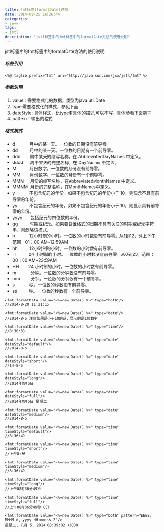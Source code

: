 ```yaml
---
title: fmt标签(formatDate)详解
date: 2014-09-25 16:26:44
categories:
- java
tags:
- jstl
description: "jstl标签中的fmt标签中的formatDate方法的使用说明"
---
```


jstl标签中的fmt标签中的formatDate方法的使用说明
<!-- more -->
##### 标签引用

```
<%@ taglib prefix="fmt" uri="http://java.sun.com/jsp/jstl/fmt" %>
```

##### 参数说明

1. value：需要格式化的数据，类型为java.util.Date
2. type:需要格式化的样式，参见下面
3. dateStyle: 具体样式，比type更具体的描述,可以不写，具体参看下面例子
4. pattern：输出的格式

##### 格式模式

* d&nbsp;&nbsp;&nbsp;&nbsp;&nbsp;&nbsp;&nbsp;&nbsp;&nbsp;&nbsp;&nbsp;&nbsp;月中的某一天。一位数的日期没有前导零。
* dd&nbsp;&nbsp;&nbsp;&nbsp;&nbsp;&nbsp;&nbsp;&nbsp;&nbsp;&nbsp;月中的某一天。一位数的日期有一个前导零。
* ddd&nbsp;&nbsp;&nbsp;&nbsp;&nbsp;&nbsp;&nbsp;&nbsp;周中某天的缩写名称，在   AbbreviatedDayNames   中定义。
* dddd&nbsp;&nbsp;&nbsp;&nbsp;&nbsp;&nbsp;周中某天的完整名称，在   DayNames   中定义。
* M&nbsp;&nbsp;&nbsp;&nbsp;&nbsp;&nbsp;&nbsp;&nbsp;&nbsp;&nbsp;&nbsp;月份数字。一位数的月份没有前导零。
* MM&nbsp;&nbsp;&nbsp;&nbsp;&nbsp;&nbsp;&nbsp;&nbsp;月份数字。一位数的月份有一个前导零。
* MMM&nbsp;&nbsp;&nbsp;&nbsp;&nbsp;月份的缩写名称，在AbbreviatedMonthNames   中定义。
* MMMM&nbsp;&nbsp;月份的完整名称，在MonthNames中定义。
* y&nbsp;&nbsp;&nbsp;&nbsp;&nbsp;&nbsp;&nbsp;&nbsp;&nbsp;&nbsp;&nbsp;&nbsp;不包含纪元的年份。如果不包含纪元的年份小于   10，则显示不具有前导零的年份。
* yy&nbsp;&nbsp;&nbsp;&nbsp;&nbsp;&nbsp;&nbsp;&nbsp;&nbsp;&nbsp;不包含纪元的年份。如果不包含纪元的年份小于   10，则显示具有前导零的年份。
* yyyy&nbsp;&nbsp;&nbsp;&nbsp;&nbsp;&nbsp;&nbsp;包括纪元的四位数的年份。
* gg&nbsp;&nbsp;&nbsp;&nbsp;&nbsp;&nbsp;&nbsp;&nbsp;&nbsp;&nbsp;时期或纪元。如果要设置格式的日期不具有关联的时期或纪元字符串，则忽略该模式。
* h&nbsp;&nbsp;&nbsp;&nbsp;&nbsp;&nbsp;&nbsp;&nbsp;&nbsp;&nbsp;&nbsp;&nbsp;12小时制的小时。一位数的小时数没有前导零。从1到12，分上下午 范围：01：00 AM~12:59AM
* hh&nbsp;&nbsp;&nbsp;&nbsp;&nbsp;&nbsp;&nbsp;&nbsp;&nbsp;&nbsp;12小时制的小时。一位数的小时数有前导零。
* H&nbsp;&nbsp;&nbsp;&nbsp;&nbsp;&nbsp;&nbsp;&nbsp;&nbsp;&nbsp;&nbsp;24 小时制的小时。一位数的小时数没有前导零。从0到23，范围：00：00 AM~23:59AM
* HH&nbsp;&nbsp;&nbsp;&nbsp;&nbsp;&nbsp;&nbsp;&nbsp;24 小时制的小时。一位数的小时数有前导零。
* m&nbsp;&nbsp;&nbsp;&nbsp;&nbsp;&nbsp;&nbsp;&nbsp;&nbsp;&nbsp;&nbsp;&nbsp;分钟。一位数的分钟数没有前导零。
* mm&nbsp;&nbsp;&nbsp;&nbsp;&nbsp;&nbsp;&nbsp;&nbsp;&nbsp;分钟。一位数的分钟数有一个前导零。
* s&nbsp;&nbsp;&nbsp;&nbsp;&nbsp;&nbsp;&nbsp;&nbsp;&nbsp;&nbsp;&nbsp;&nbsp;秒。一位数的秒数没有前导零。
* ss&nbsp;&nbsp;&nbsp;&nbsp;&nbsp;&nbsp;&nbsp;&nbsp;&nbsp;&nbsp;秒。一位数的秒数有一个前导零。


```
<fmt:formatDate value="<%=new Date() %>" type="both"/>
//2014-8-20 11:21:16

<fmt:formatDate value="<%=new Date() %>" type="date"/>
//2014-8-5 注意如果是小于10的话，显示的是1位数字

<fmt:formatDate value="<%=new Date() %>" type="time"/>
//8:30:38

<fmt:formatDate value="<%=new Date() %>" type="date" dateStyle="default"/>
//2014-8-5

<fmt:formatDate value="<%=new Date() %>" type="date" dateStyle="short"/>
//14-8-5

<fmt:formatDate value="<%=new Date() %>" type="date" dateStyle="long"/>
//2014年8月5日

<fmt:formatDate value="<%=new Date() %>" type="date" dateStyle="full"/>
//2014年8月5日 星期二

<fmt:formatDate value="<%=new Date() %>" type="date" dateStyle="medium"/>
//2014-8-5

<fmt:formatDate value="<%=new Date() %>" type="time" timeStyle="default"/>
//8:36:49

<fmt:formatDate value="<%=new Date() %>" type="time" timeStyle="short"/>
//上午8:36

<fmt:formatDate value="<%=new Date() %>" type="time" timeStyle="medium"/>
//8:36:49

<fmt:formatDate value="<%=new Date() %>" type="time" timeStyle="long"/>
//上午08时36分49秒

<fmt:formatDate value="<%=new Date() %>" type="time" timeStyle="full"/>
//上午08时36分49秒 CST

<fmt:formatDate value="<%=new Date() %>" type="both" pattern="EEEE, MMMM d, yyyy HH:mm:ss Z"/>
星期二, 八月 5, 2014 08:39:02 +0800
```
